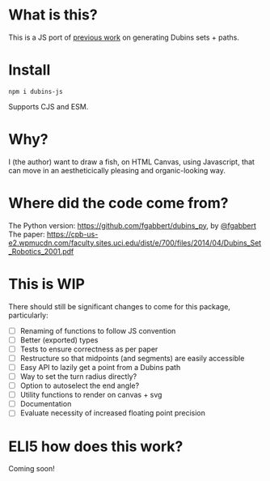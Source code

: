 # What is this?
This is a JS port of [previous work](#where-did-the-code-come-from) on generating Dubins sets + paths.

# Install
```
npm i dubins-js
```

Supports CJS and ESM.

# Why?
I (the author) want to draw a fish, on HTML Canvas, using Javascript, that can move in an aestheticically pleasing and organic-looking way.

# Where did the code come from?
The Python version: https://github.com/fgabbert/dubins_py, by [@fgabbert](https://github.com/fgabbert)
The paper: https://cpb-us-e2.wpmucdn.com/faculty.sites.uci.edu/dist/e/700/files/2014/04/Dubins_Set_Robotics_2001.pdf

# This is WIP
There should still be significant changes to come for this package, particularly:
- [ ] Renaming of functions to follow JS convention
- [ ] Better (exported) types
- [ ] Tests to ensure correctness as per paper
- [ ] Restructure so that midpoints (and segments) are easily accessible
- [ ] Easy API to lazily get a point from a Dubins path
- [ ] Way to set the turn radius directly?
- [ ] Option to autoselect the end angle?
- [ ] Utility functions to render on canvas + svg
- [ ] Documentation
- [ ] Evaluate necessity of increased floating point precision

# ELI5 how does this work?
Coming soon!
